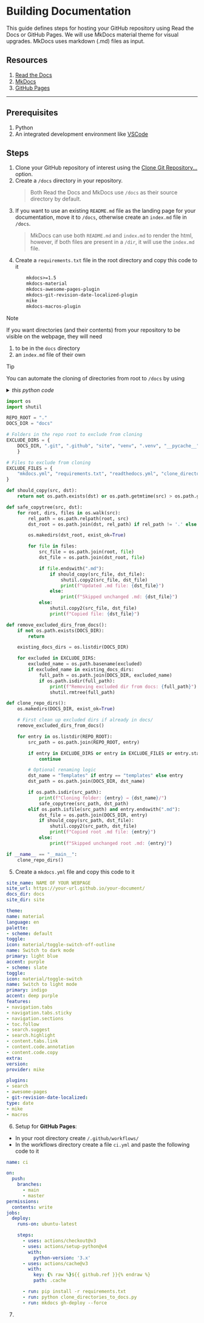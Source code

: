 # Building Documentation

This guide defines steps for hosting your GitHub repository using Read the Docs or GitHub Pages. We will use MkDocs material theme for visual upgrades. MkDocs uses markdown (.md) files as input. 

## Resources

   1. [Read the Docs](https://docs.readthedocs.com/platform/stable/)
   2. [MkDocs](https://www.mkdocs.org/)
   3. [GitHub Pages](https://pages.github.com/)
---

## Prerequisites

   1. Python
   2. An integrated development environment like [VSCode](https://code.visualstudio.com/)

## Steps 

1. Clone your GitHub repository of interest using the [Clone Git Repository...](<Screenshot 2025-06-27 at 10.25.21-1.png>) option. 
2. Create a `/docs` directory in your repository. 
    >Both Read the Docs and MkDocs use `/docs` as their source directory by default.
3. If you want to use an existing `README.md` file as the landing page for your documentation, move it to `/docs`, otherwise create an `index.md` file in `/docs`. 
    >MkDocs can use both `README.md` and `index.md` to render the html, however, if both files are present in a `/dir`, it will use the `index.md` file.
4. Create a `requirements.txt` file in the root directory and copy this code to it
    ```txt
        mkdocs>=1.5
        mkdocs-material
        mkdocs-awesome-pages-plugin
        mkdocs-git-revision-date-localized-plugin
        mike
        mkdocs-macros-plugin

 > [!NOTE]
> If you want directories (and their contents) from your repository to be visible on the webpage, they will need 
>   1. to be in the `docs` directory
>   2. an `index.md` file of their own

 > [!TIP]
> You can automate the cloning of directories from root to `/docs` by using 
> <details><summary> <i> this python code </i> </summary> 

```python
import os
import shutil

REPO_ROOT = "."
DOCS_DIR = "docs"

# Folders in the repo root to exclude from cloning
EXCLUDE_DIRS = {
    DOCS_DIR, ".git", ".github", "site", "venv", ".venv", "__pycache__", ".mypy_cache" 
    }

# Files to exclude from cloning
EXCLUDE_FILES = {
    "mkdocs.yml", "requirements.txt", "readthedocs.yml", "clone_directories_to_docs.py"
}

def should_copy(src, dst):
    return not os.path.exists(dst) or os.path.getmtime(src) > os.path.getmtime(dst)

def safe_copytree(src, dst):
    for root, dirs, files in os.walk(src):
        rel_path = os.path.relpath(root, src)
        dst_root = os.path.join(dst, rel_path) if rel_path != '.' else dst

        os.makedirs(dst_root, exist_ok=True)

        for file in files:
            src_file = os.path.join(root, file)
            dst_file = os.path.join(dst_root, file)

            if file.endswith(".md"):
                if should_copy(src_file, dst_file):
                    shutil.copy2(src_file, dst_file)
                    print(f"Updated .md file: {dst_file}")
                else:
                    print(f"Skipped unchanged .md: {dst_file}")
            else:
                shutil.copy2(src_file, dst_file)
                print(f"Copied file: {dst_file}")

def remove_excluded_dirs_from_docs():
    if not os.path.exists(DOCS_DIR):
        return

    existing_docs_dirs = os.listdir(DOCS_DIR)

    for excluded in EXCLUDE_DIRS:
        excluded_name = os.path.basename(excluded)
        if excluded_name in existing_docs_dirs:
            full_path = os.path.join(DOCS_DIR, excluded_name)
            if os.path.isdir(full_path):
                print(f"Removing excluded dir from docs: {full_path}")
                shutil.rmtree(full_path)

def clone_repo_dirs():
    os.makedirs(DOCS_DIR, exist_ok=True)

    # First clean up excluded dirs if already in docs/
    remove_excluded_dirs_from_docs()

    for entry in os.listdir(REPO_ROOT):
        src_path = os.path.join(REPO_ROOT, entry)

        if entry in EXCLUDE_DIRS or entry in EXCLUDE_FILES or entry.startswith("."):
            continue

        # Optional renaming logic
        dst_name = "Templates" if entry == "templates" else entry
        dst_path = os.path.join(DOCS_DIR, dst_name)

        if os.path.isdir(src_path):
            print(f"Cloning folder: {entry} → {dst_name}/")
            safe_copytree(src_path, dst_path)
        elif os.path.isfile(src_path) and entry.endswith(".md"):
            dst_file = os.path.join(DOCS_DIR, entry)
            if should_copy(src_path, dst_file):
                shutil.copy2(src_path, dst_file)
                print(f"Copied root .md file: {entry}")
            else:
                print(f"Skipped unchanged root .md: {entry}")

if __name__ == "__main__":
    clone_repo_dirs()
```
</details>

 5. Create a `mkdocs.yml` file and copy this code to it
```yml
site_name: NAME OF YOUR WEBPAGE
site_url: https://your-url.github.io/your-document/
docs_dir: docs
site_dir: site

theme:
name: material
language: en
palette:
- scheme: default
toggle:
icon: material/toggle-switch-off-outline
name: Switch to dark mode
primary: light blue
accent: purple
- scheme: slate
toggle:
icon: material/toggle-switch
name: Switch to light mode
primary: indigo
accent: deep purple
features:
- navigation.tabs
- navigation.tabs.sticky
- navigation.sections
- toc.follow
- search.suggest
- search.highlight
- content.tabs.link
- content.code.annotation
- content.code.copy
extra:
version:
provider: mike

plugins:
- search
- awesome-pages
- git-revision-date-localized:
type: date
- mike
- macros
```
 6.  Setup for **GitHub Pages**:
- In your root directory create `/.github/workflows/`
- In the workflows directory create a file `ci.yml` and paste the following code to it 
```yml
name: ci

on:
  push:
    branches: 
      - main
      - master
permissions:
  contents: write
jobs:
  deploy:
    runs-on: ubuntu-latest

    steps:
      - uses: actions/checkout@v3
      - uses: actions/setup-python@v4
        with:
          python-version: '3.x'
      - uses: actions/cache@v3
        with:
          key: {% raw %}${{ github.ref }}{% endraw %}
          path: .cache

      - run: pip install -r requirements.txt
      - run: python clone_directories_to_docs.py
      - run: mkdocs gh-deploy --force
```
 7. 